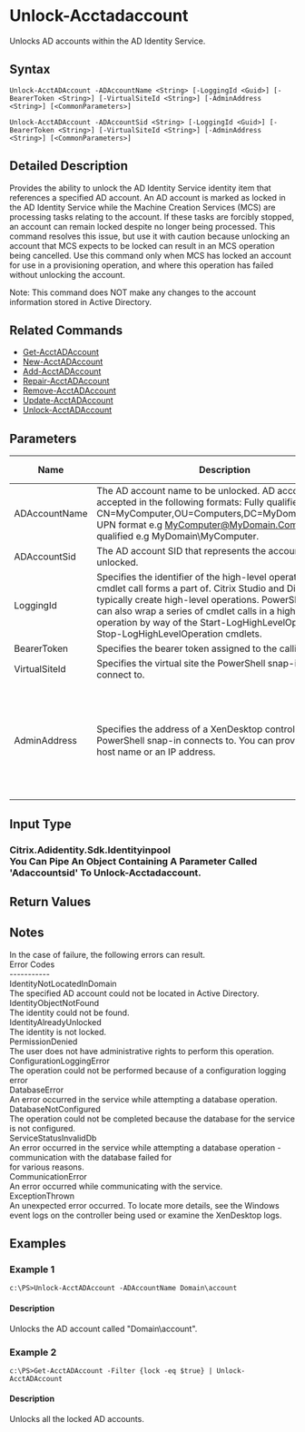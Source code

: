 ﻿
# Unlock-Acctadaccount
Unlocks AD accounts within the AD Identity Service.
## Syntax
```
Unlock-AcctADAccount -ADAccountName <String> [-LoggingId <Guid>] [-BearerToken <String>] [-VirtualSiteId <String>] [-AdminAddress <String>] [<CommonParameters>]

Unlock-AcctADAccount -ADAccountSid <String> [-LoggingId <Guid>] [-BearerToken <String>] [-VirtualSiteId <String>] [-AdminAddress <String>] [<CommonParameters>]
```
## Detailed Description
Provides the ability to unlock the AD Identity Service identity item that references a specified AD account. An AD account is marked as locked in the AD Identity Service while the Machine Creation Services (MCS) are processing tasks relating to the account.  If these tasks are forcibly stopped, an account can remain locked despite no longer being processed. This command resolves this issue, but use it with caution because unlocking an account that MCS expects to be locked can result in an MCS operation being cancelled. Use this command only when MCS has locked an account for use in a provisioning operation, and where this operation has failed without unlocking the account.

Note: This command does NOT make any changes to the account information stored in Active Directory.


## Related Commands

* [Get-AcctADAccount](../Get-AcctADAccount/)
* [New-AcctADAccount](../New-AcctADAccount/)
* [Add-AcctADAccount](../Add-AcctADAccount/)
* [Repair-AcctADAccount](../Repair-AcctADAccount/)
* [Remove-AcctADAccount](../Remove-AcctADAccount/)
* [Update-AcctADAccount](../Update-AcctADAccount/)
* [Unlock-AcctADAccount](../Unlock-AcctADAccount/)
## Parameters
| Name   | Description | Required? | Pipeline Input | Default Value |
| --- | --- | --- | --- | --- |
| ADAccountName | The AD account name to be unlocked. AD account name is accepted in the following formats: Fully qualified DN e.g. CN=MyComputer,OU=Computers,DC=MyDomain,DC=Com; UPN format e.g MyComputer@MyDomain.Com; Domain qualified e.g MyDomain\\MyComputer. | true | false |  |
| ADAccountSid | The AD account SID that represents the account to be unlocked. | true | true (ByPropertyName) |  |
| LoggingId | Specifies the identifier of the high-level operation this cmdlet call forms a part of. Citrix Studio and Director typically create high-level operations. PowerShell scripts can also wrap a series of cmdlet calls in a high-level operation by way of the Start-LogHighLevelOperation and Stop-LogHighLevelOperation cmdlets. | false | false |  |
| BearerToken | Specifies the bearer token assigned to the calling user | false | false |  |
| VirtualSiteId | Specifies the virtual site the PowerShell snap-in will connect to. | false | false |  |
| AdminAddress | Specifies the address of a XenDesktop controller that the PowerShell snap-in connects to.  You can provide this as a host name or an IP address. | false | false | LocalHost. Once a value is provided by any cmdlet, this value becomes the default. |

## Input Type

### Citrix.Adidentity.Sdk.Identityinpool<br>    You Can Pipe An Object Containing A Parameter Called 'Adaccountsid' To Unlock-Acctadaccount.

## Return Values

### 

## Notes
In the case of failure, the following errors can result.<br>    Error Codes<br>    -----------<br>    IdentityNotLocatedInDomain<br>    The specified AD account could not be located in Active Directory.<br>    IdentityObjectNotFound<br>    The identity could not be found.<br>    IdentityAlreadyUnlocked<br>    The identity is not locked.<br>    PermissionDenied<br>    The user does not have administrative rights to perform this operation.<br>    ConfigurationLoggingError<br>    The operation could not be performed because of a configuration logging error<br>    DatabaseError<br>    An error occurred in the service while attempting a database operation.<br>    DatabaseNotConfigured<br>    The operation could not be completed because the database for the service is not configured.<br>    ServiceStatusInvalidDb<br>    An error occurred in the service while attempting a database operation - communication with the database failed for<br>    for various reasons.<br>    CommunicationError<br>    An error occurred while communicating with the service.<br>    ExceptionThrown<br>    An unexpected error occurred.  To locate more details, see the Windows event logs on the controller being used or examine the XenDesktop logs.
## Examples

### Example 1
```
c:\PS>Unlock-AcctADAccount -ADAccountName Domain\account
```
#### Description
Unlocks the AD account called "Domain\\account".
### Example 2
```
c:\PS>Get-AcctADAccount -Filter {lock -eq $true} | Unlock-AcctADAccount
```
#### Description
Unlocks all the locked AD accounts.
